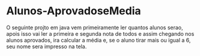 # Alunos-AprovadoseMedia
 O seguinte projto em java vem primeiramente ler quantos alunos serao, apois isso vai ler a primeira e segunda nota de todos e assim chegando nos alunos aprovados, ira calcular a média e, se  o aluno tirar mais ou igual a 6, seu nome sera impresso na tela.
